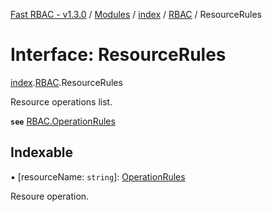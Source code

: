[Fast RBAC - v1.3.0](../README.md) / [Modules](../modules.md) / [index](../modules/index.md) / [RBAC](../modules/index.rbac.md) / ResourceRules

# Interface: ResourceRules

[index](../modules/index.md).[RBAC](../modules/index.rbac.md).ResourceRules

Resource operations list.

**`see`** [RBAC.OperationRules](index.rbac.operationrules.md)

## Indexable

▪ [resourceName: `string`]: [OperationRules](index.rbac.operationrules.md)

Resoure operation.
